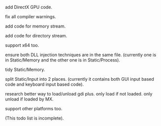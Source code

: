 add DirectX GPU code.

fix all compiler warnings.

add code for memory stream.

add code for directory stream.

support x64 too.

ensure both DLL injection techniques are in the same file. (currently one is in Static/Memory and the other one is in Static/Process).

tidy Static/Memory.

split Static/Input into 2 places. (currently it contains both GUI input based code and keyboard input based code).

research better way to load/unload gdi plus. only load if not loaded. only unload if loaded by MX.

support other platforms too.

(This todo list is incomplete).
